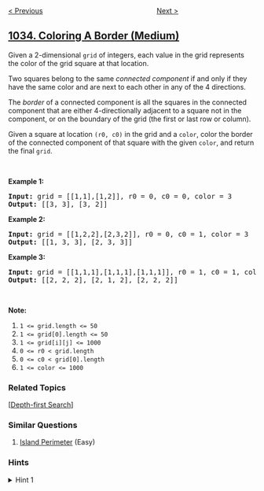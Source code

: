 <!--|This file generated by command(leetcode description); DO NOT EDIT.    |-->
<!--+----------------------------------------------------------------------+-->
<!--|@author    openset <openset.wang@gmail.com>                           |-->
<!--|@link      https://github.com/openset                                 |-->
<!--|@home      https://github.com/tonymontaro/leetcode-hints                        |-->
<!--+----------------------------------------------------------------------+-->

[< Previous](https://github.com/tonymontaro/leetcode-hints/tree/master/problems/moving-stones-until-consecutive "Moving Stones Until Consecutive")
　　　　　　　　　　　　　　　　
[Next >](https://github.com/tonymontaro/leetcode-hints/tree/master/problems/uncrossed-lines "Uncrossed Lines")

## [1034. Coloring A Border (Medium)](https://leetcode.com/problems/coloring-a-border "边框着色")

<p>Given a 2-dimensional&nbsp;<code>grid</code> of integers, each value in the grid represents the color of the grid square at that location.</p>

<p>Two squares belong to the same <em>connected component</em> if and only if they have the same color and are next to each other in any of the 4 directions.</p>

<p>The&nbsp;<em>border</em> of a connected component is&nbsp;all the squares in the connected component that are&nbsp;either 4-directionally adjacent to&nbsp;a square not in the component, or on the boundary of the grid (the first or last row or column).</p>

<p>Given a square at location&nbsp;<code>(r0, c0)</code>&nbsp;in the grid and a <code>color</code>, color the&nbsp;border of the connected component of that square with the given <code>color</code>, and return the final <code>grid</code>.</p>

<p>&nbsp;</p>

<p><strong>Example 1:</strong></p>

<pre>
<strong>Input: </strong>grid = <span id="example-input-1-1">[[1,1],[1,2]]</span>, r0 = <span id="example-input-1-2">0</span>, c0 = <span id="example-input-1-3">0</span>, color = <span id="example-input-1-4">3</span>
<strong>Output: </strong><span id="example-output-1">[[3, 3], [3, 2]]</span>
</pre>

<div>
<p><strong>Example 2:</strong></p>

<pre>
<strong>Input: </strong>grid = <span id="example-input-2-1">[[1,2,2],[2,3,2]]</span>, r0 = <span id="example-input-2-2">0</span>, c0 = <span id="example-input-2-3">1</span>, color = <span id="example-input-2-4">3</span>
<strong>Output: </strong><span id="example-output-2">[[1, 3, 3], [2, 3, 3]]</span>
</pre>

<div>
<p><strong>Example 3:</strong></p>

<pre>
<strong>Input: </strong>grid = <span id="example-input-3-1">[[1,1,1],[1,1,1],[1,1,1]]</span>, r0 = <span id="example-input-3-2">1</span>, c0 = <span id="example-input-3-3">1</span>, color = <span id="example-input-3-4">2</span>
<strong>Output: </strong><span id="example-output-3">[[2, 2, 2], [2, 1, 2], [2, 2, 2]]</span></pre>
</div>
</div>

<p>&nbsp;</p>

<p><strong>Note:</strong></p>

<ol>
	<li><code>1 &lt;= grid.length &lt;= 50</code></li>
	<li><code>1 &lt;= grid[0].length &lt;= 50</code></li>
	<li><code>1 &lt;= grid[i][j] &lt;= 1000</code></li>
	<li><code>0 &lt;= r0 &lt; grid.length</code></li>
	<li><code>0 &lt;= c0 &lt; grid[0].length</code></li>
	<li><code>1 &lt;= color &lt;= 1000</code></li>
</ol>

### Related Topics
  [[Depth-first Search](https://github.com/tonymontaro/leetcode-hints/tree/master/tag/depth-first-search/README.md)]

### Similar Questions
  1. [Island Perimeter](https://github.com/tonymontaro/leetcode-hints/tree/master/problems/island-perimeter) (Easy)

### Hints
<details>
<summary>Hint 1</summary>
Use a DFS to find every square in the component.  Then for each square, color it if it has a neighbor that is outside the grid or a different color.
</details>
